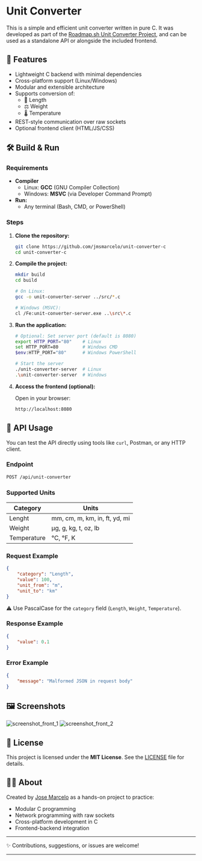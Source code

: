 # Unit Converter

This is a simple and efficient unit converter written in pure C. It was developed as part of the [Roadmap.sh Unit Converter Project](https://roadmap.sh/projects/unit-converter), and can be used as a standalone API or alongside the included frontend.

## 🚀 Features

- Lightweight C backend with minimal dependencies
- Cross-platform support (Linux/Windows)
- Modular and extensible architecture
- Supports conversion of:
  - 📏 Length
  - ⚖️ Weight
  - 🌡️ Temperature
- REST-style communication over raw sockets
- Optional frontend client (HTML/JS/CSS)

## 🛠️ Build & Run

### Requirements

- **Compiler**
  - Linux: **GCC** (GNU Compiler Collection)
  - Windows: **MSVC** (via Developer Command Prompt)
- **Run:**
  - Any terminal (Bash, CMD, or PowerShell)

### Steps

1. **Clone the repository:**
   ```bash
   git clone https://github.com/jmsmarcelo/unit-converter-c
   cd unit-converter-c
   ```
2. **Compile the project:**
   ```bash
   mkdir build
   cd build

   # On Linux:
   gcc -o unit-converter-server ../src/*.c

   # Windows (MSVC):
   cl /Fe:unit-converter-server.exe ..\src\*.c
   ```
3. **Run the application:**
   ```bash
   # Optional: Set server port (default is 8080)
   export HTTP_PORT="80"    # Linux
   set HTTP_PORT=80         # Windows CMD
   $env:HTTP_PORT="80"      # Windows PowerShell

   # Start the server
   ./unit-converter-server  # Linux
   .\unit-converter-server  # Windows
   ```
4. **Access the frontend (optional):**

   Open in your browser:
   ```bash
   http://localhost:8080
   ```

## 📡 API Usage

You can test the API directly using tools like `curl`, Postman, or any HTTP client.

### Endpoint

```bash
POST /api/unit-converter
```

### Supported Units

| Category | Units |
| --- | --- |
| Lenght | mm, cm, m, km, in, ft, yd, mi |
| Weight | µg, g, kg, t, oz, lb |
| Temperature | °C, °F, K |


### Request Example

```json
{
    "category": "Length",
    "value": 100,
    "unit_from": "m",
    "unit_to": "km"
}
```
⚠️ Use PascalCase for the `category` field (`Length`, `Weight`, `Temperature`).

### Response Example

```json
{
    "value": 0.1
}
```

### Error Example

```json
{
    "message": "Malformed JSON in request body"
}
```

## 🖼️ Screenshots
![screenshot_front_1](https://github.com/user-attachments/assets/a03084cf-ded6-4e6b-a1fd-f5cf2d3c76d9)
![screenshot_front_2](https://github.com/user-attachments/assets/d887f59e-8a35-4640-91b5-fa19a6bf5522)

## 📜 License

This project is licensed under the **MIT License**. See the [LICENSE](https://github.com/jmsmarcelo/unit-converter-c/blob/main/LICENSE) file for details.

## 👨‍💻 About

Created by [Jose Marcelo](https://jmsmarcelo.github.io) as a hands-on project to practice:
- Modular C programming
- Network programming with raw sockets
- Cross-platform development in C
- Frontend-backend integration

---
✨ Contributions, suggestions, or issues are welcome!

---
